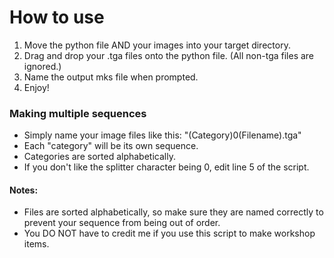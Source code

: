 # How to use

1. Move the python file AND your images into your target directory.
2. Drag and drop your .tga files onto the python file. (All non-tga files are ignored.)
3. Name the output mks file when prompted.
4. Enjoy!


### Making multiple sequences
* Simply name your image files like this: "(Category)0(Filename).tga"
* Each "category" will be its own sequence.
* Categories are sorted alphabetically.
* If you don't like the splitter character being 0, edit line 5 of the script.


#### Notes:
* Files are sorted alphabetically, so make sure they are named correctly to prevent your sequence from being out of order.
* You DO NOT have to credit me if you use this script to make workshop items.
